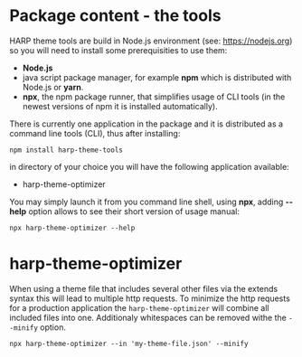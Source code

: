 # Package content - the tools

HARP theme tools are build in Node.js environment (see: https://nodejs.org) so you will
need to install some prerequisities to use them:

-   **Node.js**
-   java script package manager, for example **npm** which is distributed with Node.js or **yarn**.
-   **npx**, the npm package runner, that simplifies usage of CLI tools (in the newest versions of npm it is installed automatically).

There is currently one application in the package and it is distributed as a command line tools (CLI), thus after installing:

```
npm install harp-theme-tools
```

in directory of your choice you will have the following application available:

-   harp-theme-optimizer

You may simply launch it from you command line shell, using **npx**, adding **--help** option allows to see their short version of usage manual:

```
npx harp-theme-optimizer --help
```

# **harp-theme-optimizer**

When using a theme file that includes several other files via the extends syntax this will lead to multiple http requests.
To minimize the http requests for a production application the `harp-theme-optimizer` will combine all included files into one.
Additionaly whitespaces can be removed withe the `--minify` option.

```
npx harp-theme-optimizer --in 'my-theme-file.json' --minify
```
